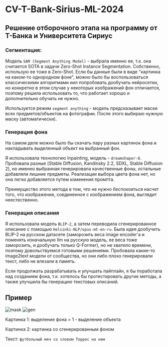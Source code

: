 # CV-T-Bank-Sirius-ML-2024
## Решение отборочного этапа на программу от Т-Банка и Университета Сириус

### Сегментация:
Модель `SAM (Segment Anything Model)` - выбрала именно ее, т.к. она считается SOTA в задаче Zero-Shot Instance Segmentation. Собственно, использую ее тоже в Zero-Shot. Если бы данные были в виде "картинка на каком-то однородном фоне", можно было бы воспользоваться классическими алгоритмами иил попробовать дообучать нейросетки, но конкретно в этом случае у некоторых изображений фон отличается, поэтому решила использовать то, что работает хорошо и дополнительно обучать не нужно.

Используется режим `segment anything` - модель предсказывает маски всех предметов/объектов на фотографии. После этого выбираю нужную маску (автоматически).

### Генерация фона
На самом деле можно было бы скачать пару разных картинок фона и накладывать выделенный объект на выбранный фон. 

Я использовала технологию Inpainting, модель - `dreamshaper-8`. Пробовала разные (Stable Diffusion, Kandinsky 2.2, SDXL, Stable Diffusion 2), но именно выбранная генерировала качественные фоны, остальные добавляли лишние предметы. Реализации выбора цвета фона нет, но она легко добавляется путем изменения промпта.

Преимущество этого метода в том, что не нужно беспокоиться насчет того, что изображение, соединенное с изображением фона, выглядит неестественно.

### Генерация описания
Я использовала модель `BLIP-2`, а затем переводила сгенерированное описание с помощью `Helsinki-NLP/opus-mt-en-ru`. Была идея дообучить BLIP-2 на русском датасете (заморозить веса image encoder'а и поменять изначальную llm на русскую модель, ее веса тоже заморозить, и дообучать только Q-Former), но не хватило времени, поэтому довольствуемся готовыми решениями. Пробовала какие-то image2text модели от сообщества, но они либо плохо генерировали текст, либо не влезали в память.

Если продолжать разрабатывать и улучшать пайплайн, я бы поработала над созданием фона, т.к. хотелось бы протестировать другие методы, а также улучшила бы генерацию текстовых описаний.

## Пример
![mask](https://github.com/user-attachments/assets/cfcc1870-98c8-457b-afa3-68b6cfe19597)
![gen](https://github.com/user-attachments/assets/9445ab4c-3243-4a56-8c39-64da2c19c4ab)

Картинка 1: выделение фона = 1 - выделение объекта

Картинка 2: картинка со сгенерированным фоном

Текст: `футбольный мяч со словом Торрес на нем`
